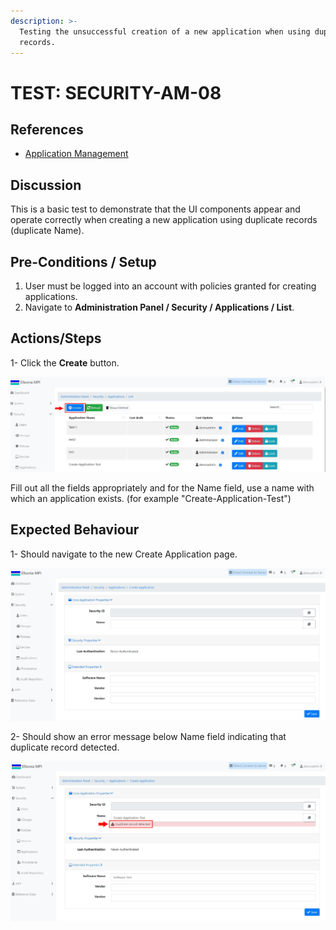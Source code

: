 ```yaml
---
description: >-
  Testing the unsuccessful creation of a new application when using duplicate
  records.
---
```


# TEST: SECURITY-AM-08

## References

* [Application Management](../../../../../../../operations-1/system-administration/security-administration/application-management.md)

## Discussion

This is a basic test to demonstrate that the UI components appear and operate correctly when creating a new application using duplicate records (duplicate Name).



## **Pre-Conditions / Setup**

1. User must be logged into an account with policies granted for creating applications.
2. Navigate to **Administration Panel / Security / Applications / List**.

## Actions/Steps

1- Click the **Create** button.

![](<../../../../../../../.gitbook/assets/1 (14).jpg>)

&#x20;Fill out all the fields appropriately and for the Name field, use a name with which an application exists. (for example "Create-Application-Test")

## Expected Behaviour

1- Should navigate to the new Create Application page.

![](<../../../../../../../.gitbook/assets/2 (7).jpg>)

2- Should show an error message below Name field indicating that duplicate record detected.

![](<../../../../../../../.gitbook/assets/4 (7).jpg>)
